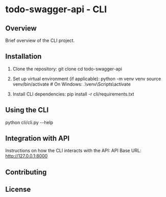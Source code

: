 # todo-swagger-api - CLI
## Overview

Brief overview of the CLI project.

## Installation
1. Clone the repository:
   git clone <repository-url>
   cd todo-swagger-api

2. Set up virtual environment (if applicable):
python -m venv venv
source venv/bin/activate  # On Windows: .\venv\Scripts\activate

3. Install CLI dependencies:
pip install -r cli/requirements.txt

## Using the CLI
python cli/cli.py --help

## Integration with API
Instructions on how the CLI interacts with the API:
API Base URL: http://127.0.0.1:8000

## Contributing

## License